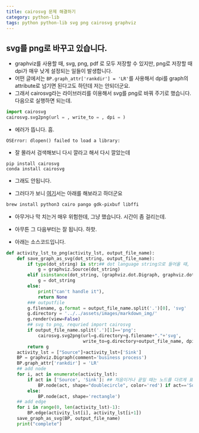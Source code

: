 ```yaml
---
title: cairosvg 문제 해결하기 
category: python-lib
tags: python python-lib svg png cairosvg graphviz 
---
```


## svg를 png로 바꾸고 있습니다. 

- graphviz를 사용할 때, svg, png, pdf 로 모두 저장할 수 있지만, png로 저장할 때 dpi가 매우 낮게 설정되는 일들이 발생합니다. 
- 어떤 글에서는 `BP.graph_attr['rankdir'] = 'LR'`를 사용해서 dpi를 graph의 attribute로 넘기면 된다고도 하던데 저는 안되더군요. 
- 그래서 cairosvg라는 라이브러리를 이용해서 svg를 png로 바꿔 주기로 했습니다. 다음으로 실행하면 되는데. 

```python
import cairosvg
cairosvg.svg2png(url = , write_to = , dpi = )
```

- 에러가 뜹니다. 흠. 

```
OSError: dlopen() failed to load a library:
```

- 잘 몰라서 검색해보니 다시 깔라고 해서 다시 깔았는데 

```
pip install cairosvg
conda install cairosvg
```

- 그래도 안됩니다. 

- 그러다가 보니 [여기](https://github.com/mirumee/saleor/issues/1510)서는 아래를 해보라고 하더군요

```bash
brew install python3 cairo pango gdk-pixbuf libffi
```

- 아무거나 막 치는거 매우 위험한데, 그냥 했습니다. 시간이 좀 걸리는데. 
- 아무튼 그 다음부터는 잘 됩니다. 하핫. 

- 아래는 소스코드입니다. 

```python
def activity_lst_to_png(activity_lst, output_file_name):
    def save_graph_as_svg(dot_string, output_file_name):
        if type(dot_string) is str:## dot language string으로 들어올 때, 
            g = graphviz.Source(dot_string)
        elif isinstance(dot_string, (graphviz.dot.Digraph, graphviz.dot.Graph)):## 객체로 들어올 때 
            g = dot_string
        else:
            print("can't handle it"), 
            return None
        ### outputfile 
        g.filename, g.format = output_file_name.split('.')[0], 'svg'
        g.directory = '../../assets/images/markdown_img/'
        g.render(view=False)
        ## svg to png, requried import cairosvg
        if output_file_name.split('.')[1]=='png':
            cairosvg.svg2png(url=g.directory+g.filename+"."+'svg',
                             write_to=g.directory+output_file_name, dpi = 100)
        return g
    activity_lst = ["Source"]+activity_lst+['Sink']
    BP = graphviz.Digraph(comment='business process')
    BP.graph_attr['rankdir'] = 'LR'
    ## add node 
    for i, act in enumerate(activity_lst):
        if act in ['Source', 'Sink']: ## 처음이거나 끝일 때는 노드를 다르게 표시 
            BP.node(act, shape="doublecircle", color='red') if act=='Source' else BP.node(act, shape="doublecircle", color='blue')
        else:
            BP.node(act, shape='rectangle')
    ## add edge 
    for i in range(0, len(activity_lst)-1):
        BP.edge(activity_lst[i], activity_lst[i+1])
    save_graph_as_svg(BP, output_file_name)
    print("complete")
```